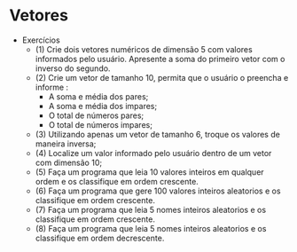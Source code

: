 # Vetores
- Exercícios
	- (1) Crie dois vetores numéricos de dimensão 5 com valores informados pelo usuário. Apresente a soma do primeiro vetor com o inverso do segundo.
	- (2) Crie um vetor de tamanho 10, permita que o usuário o preencha e informe :
	 	- A soma e média dos pares;
	 	- A soma e média dos impares;
	 	- O total de números pares;
	 	- O total de números impares;
	- (3) Utilizando apenas um vetor de tamanho 6, troque os valores de maneira inversa;
	- (4) Localize um valor informado pelo usuário dentro de um vetor com dimensão 10;
	- (5) Faça um programa que leia 10 valores inteiros em qualquer ordem e os classifique em ordem crescente.
	- (6) Faça um programa que gere 100 valores inteiros aleatorios e os classifique em ordem crescente.
	- (7) Faça um programa que leia 5 nomes inteiros aleatorios e os classifique em ordem crescente.
	- (8) Faça um programa que leia 5 nomes inteiros aleatorios e os classifique em ordem decrescente.